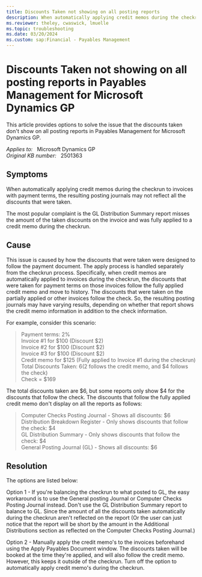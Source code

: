 ```yaml
---
title: Discounts Taken not showing on all posting reports
description: When automatically applying credit memos during the checkrun to invoices with payment terms, the resulting posting journals may not reflect all the discounts that were taken. This issue occurs because of how the discounts follow the payment documents.
ms.reviewer: theley, cwaswick, lmuelle
ms.topic: troubleshooting
ms.date: 03/20/2024
ms.custom: sap:Financial - Payables Management
---
```

# Discounts Taken not showing on all posting reports in Payables Management for Microsoft Dynamics GP

This article provides options to solve the issue that the discounts taken don't show on all posting reports in Payables Management for Microsoft Dynamics GP.

_Applies to:_ &nbsp; Microsoft Dynamics GP  
_Original KB number:_ &nbsp; 2501363

## Symptoms

When automatically applying credit memos during the checkrun to invoices with payment terms, the resulting posting journals may not reflect all the discounts that were taken.

The most popular complaint is the GL Distribution Summary report misses the amount of the taken discounts on the invoice and was fully applied to a credit memo during the checkrun.

## Cause

This issue is caused by how the discounts that were taken were designed to follow the payment document. The apply process is handled separately from the checkrun process. Specifically, when credit memos are automatically applied to invoices during the checkrun, the discounts that were taken for payment terms on those invoices follow the fully applied credit memo and move to history. The discounts that were taken on the partially applied or other invoices follow the check. So, the resulting posting journals may have varying results, depending on whether that report shows the credit memo information in addition to the check information.

For example, consider this scenario:

> Payment terms: 2%  
Invoice #1 for $100 (Discount $2)  
Invoice #2 for $100 (Discount $2)  
Invoice #3 for $100 (Discount $2)  
Credit memo for $125 (Fully applied to Invoice #1 during the checkrun)  
Total Discounts Taken: $6 ($2 follows the credit memo, and $4 follows the check)  
Check = $169

The total discounts taken are $6, but some reports only show $4 for the discounts that follow the check. The discounts that follow the fully applied credit memo don't display on all the reports as follows:

> Computer Checks Posting Journal - Shows all discounts: $6  
Distribution Breakdown Register  - Only shows discounts that follow the check: $4  
GL Distribution Summary - Only shows discounts that follow the check: $4  
General Posting Journal (GL) - Shows all discounts: $6

## Resolution

The options are listed below:

Option 1 - If you're balancing the checkrun to what posted to GL, the easy workaround is to use the General posting Journal or Computer Checks Posting Journal instead. Don't use the GL Distribution Summary report to balance to GL. Since the amount of all the discounts taken automatically during the checkrun aren't reflected on the report (Or the user can just notice that the report will be short by the amount in the Additional Distributions section as reflected on the Computer Checks Posting Journal.)

Option 2 - Manually apply the credit memo's to the invoices beforehand using the Apply Payables Document window. The discounts taken will be booked at the time they're applied, and will also follow the credit memo. However, this keeps it outside of the checkrun. Turn off the option to automatically apply credit memo's during the checkrun.
